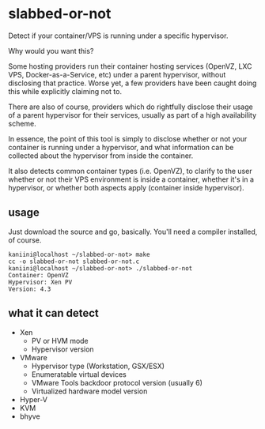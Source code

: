 # slabbed-or-not

Detect if your container/VPS is running under a specific hypervisor.

Why would you want this?

Some hosting providers run their container hosting services (OpenVZ,
LXC VPS, Docker-as-a-Service, etc) under a parent hypervisor, without
disclosing that practice.  Worse yet, a few providers have been caught
doing this while explicitly claiming not to.

There are also of course, providers which do rightfully disclose their
usage of a parent hypervisor for their services, usually as part of a
high availability scheme.

In essence, the point of this tool is simply to disclose whether or not
your container is running under a hypervisor, and what information can be
collected about the hypervisor from inside the container.

It also detects common container types (i.e. OpenVZ), to clarify to the
user whether or not their VPS environment is inside a container, whether it's
in a hypervisor, or whether both aspects apply (container inside hypervisor).

## usage

Just download the source and go, basically.  You'll need a compiler installed, of course.

```shell
kaniini@localhost ~/slabbed-or-not> make
cc -o slabbed-or-not slabbed-or-not.c
kaniini@localhost ~/slabbed-or-not> ./slabbed-or-not
Container: OpenVZ
Hypervisor: Xen PV
Version: 4.3
```

## what it can detect

* Xen
  * PV or HVM mode
  * Hypervisor version
* VMware
  * Hypervisor type (Workstation, GSX/ESX)
  * Enumeratable virtual devices
  * VMware Tools backdoor protocol version (usually 6)
  * Virtualized hardware model version
* Hyper-V
* KVM
* bhyve
